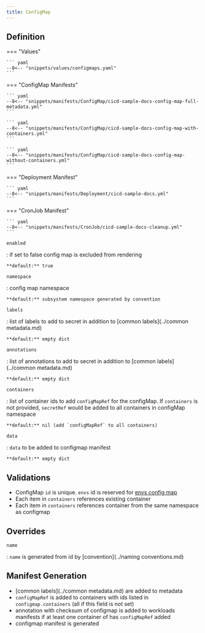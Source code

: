 ```yaml
---
title: ConfigMap
---
```


## Definition


=== "Values"

    ``` yaml
    --8<-- "snippets/values/configmaps.yaml"
    ```

=== "ConfigMap Manifests"

    ``` yaml
    --8<-- "snippets/manifests/ConfigMap/cicd-sample-docs-config-map-full-metadata.yml"
    ```

    ``` yaml
    --8<-- "snippets/manifests/ConfigMap/cicd-sample-docs-config-map-with-containers.yml"
    ```

    ``` yaml
    --8<-- "snippets/manifests/ConfigMap/cicd-sample-docs-config-map-without-containers.yml"
    ```

=== "Deployment Manifest"

    ``` yaml
    --8<-- "snippets/manifests/Deployment/cicd-sample-docs.yml"
    ```

=== "CronJob Manifest"

    ``` yaml
    --8<-- "snippets/manifests/CronJob/cicd-sample-docs-cleanup.yml"
    ```

`enabled`

:   if set to false config map is excluded from rendering

    **default:** true


`namespace`

:   config map namespace

    **default:** subsystem namespace generated by convention

`labels`

:   list of labels to add to secret in addition to [common labels](../common metadata.md)

    **default:** empty dict

`annotations`

:   list of annotations to add to secret in addition to [common labels](../common metadata.md)

    **default:** empty dict

`containers`

:   list of container ids to add `configMapRef` for the configMap. If  `containers` is not provided, `secretRef` would be added to all containers in configMap namespace

    **default:** nil (add `configMapRef` to all containers)

`data`

:   `data` to be added to configmap manifest

    **default:** empty dict


## Validations

- ConfigMap `id` is unique. `envs` id is reserved for [envs config map](../index.md#envs-config-map)
- Each item in `containers` references existing container
- Each item in `containers` references container from the same namespace as configmap

## Overrides

`name`

:   `name` is generated from id by [convention](../naming conventions.md)

## Manifest Generation 

- [common labels](../common metadata.md) are added to metadata
- `configMapRef` is added to containers  with ids listed in `configmap.containers` (all if this field is not set)
- annotation with checksum of configmap is added to workloads manifests if at least one container of has `configMapRef` added
- configmap manifest is generated
